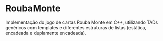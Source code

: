 # RoubaMonte
Implementação do jogo de cartas Rouba Monte em C++, utilizando TADs genéricos com templates e diferentes estruturas de listas (estática, encadeada e duplamente encadeada).
